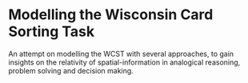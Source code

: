 # Modelling the Wisconsin Card Sorting Task

An attempt on modelling the WCST with several approaches, to gain insights on the relativity of spatial-information in analogical reasoning, problem solving and decision making.